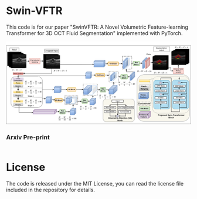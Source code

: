 # Swin-VFTR
This code is for our paper "SwinVFTR: A Novel Volumetric Feature-learning
Transformer for 3D OCT Fluid Segmentation" implemented with PyTorch. 

![](img1.png)


### Arxiv Pre-print
```

```

# License
The code is released under the MIT License, you can read the license file included in the repository for details.
